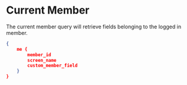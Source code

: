 # Current Member

The current member query will retrieve fields belonging to the logged in member.

```json
{
    me {
        member_id
        screen_name
        custom_member_field
	}
}
```